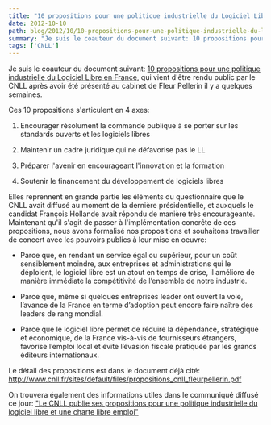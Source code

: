 ```yaml
---
title: "10 propositions pour une politique industrielle du Logiciel Libre en France"
date: 2012-10-10
path: blog/2012/10/10-propositions-pour-une-politique-industrielle-du-logiciel-libre-en-france
summary: "Je suis le coauteur du document suivant: 10 propositions pour une politique industrielle du Logiciel Libre en France, qui vient d'&ecirc;tre rendu public par le CNLL apr&egrave;s avoir &eacute;t&eacute; pr&eacute;sent&eacute; au cabinet de Fleur Pellerin il y a quelques semaines."
tags: ['CNLL']
---
```


Je suis le coauteur du document suivant: [10 propositions pour une politique industrielle du Logiciel Libre en France](http://www.cnll.fr/sites/default/files/propositions_cnll_fleurpellerin.pdf), qui vient d'&ecirc;tre rendu public par le CNLL apr&egrave;s avoir &eacute;t&eacute; pr&eacute;sent&eacute; au cabinet de Fleur Pellerin il y a quelques semaines.


Ces 10 propositions s'articulent en 4 axes:

1. Encourager r&eacute;solument la commande publique &agrave; se porter sur les standards ouverts et les logiciels libres

2. Maintenir un cadre juridique qui ne d&eacute;favorise pas le LL

3. Pr&eacute;parer l'avenir en encourageant l'innovation et la formation

4. Soutenir le financement du d&eacute;veloppement de logiciels libres


Elles reprennent en grande partie les &eacute;l&eacute;ments du questionnaire que le CNLL avait diffus&eacute; au moment de la derni&egrave;re pr&eacute;sidentielle, et auxquels le candidat Fran&ccedil;ois Hollande avait r&eacute;pondu de mani&egrave;re tr&egrave;s encourageante. Maintenant qu'il s'agit de passer &agrave; l'impl&eacute;mentation concr&ecirc;te de ces propositions, nous avons formalis&eacute; nos propositions et souhaitons travailler de concert avec les pouvoirs publics &agrave; leur mise en oeuvre:

- Parce que, en rendant un service &eacute;gal ou sup&eacute;rieur, pour un co&ucirc;t sensiblement moindre, aux entreprises et administrations qui le d&eacute;ploient, le logiciel libre est un atout en temps de crise, il am&eacute;liore de mani&egrave;re imm&eacute;diate la comp&eacute;titivit&eacute; de l&rsquo;ensemble de notre industrie.

- Parce que, m&ecirc;me si quelques entreprises leader ont ouvert la voie, l&rsquo;avance de la France en terme d&rsquo;adoption peut encore faire na&icirc;tre des leaders de rang mondial.

- Parce que le logiciel libre permet de r&eacute;duire la d&eacute;pendance, strat&eacute;gique et &eacute;conomique, de la France vis-&agrave;-vis de fournisseurs &eacute;trangers, favorise l&rsquo;emploi local et &eacute;vite l&rsquo;&eacute;vasion fiscale pratiqu&eacute;e par les grands &eacute;diteurs internationaux.


Le d&eacute;tail des propositions est dans le document d&eacute;j&agrave; cit&eacute;:
<http://www.cnll.fr/sites/default/files/propositions_cnll_fleurpellerin.pdf>

On trouvera &eacute;galement des informations utiles dans le communiqu&eacute; diffus&eacute; ce jour: [&quot;Le CNLL publie ses propositions pour une politique industrielle du logiciel libre et une charte libre emploi&quot;](http://www.cnll.fr/sites/default/files/cp_propositions_cnll_fleurpellerin.pdf)

